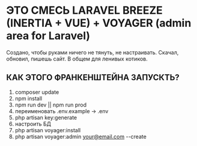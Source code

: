 # ЭТО СМЕСЬ LARAVEL BREEZE (INERTIA + VUE) + VOYAGER (admin area for Laravel)

Создано, чтобы руками ничего не тянуть, не настраивать.
Скачал, обновил, пишешь сайт.
В общем для ленивых котиков.

## КАК ЭТОГО ФРАНКЕНШТЕЙНА ЗАПУСКТЬ?

1. composer update
2. npm install
3. npm run dev || npm run prod
4. переименовать .env.example -> .env
5. php artisan key:generate
6. настроить БД
7. php artisan voyager:install
8. php artisan voyager:admin your@email.com --create
